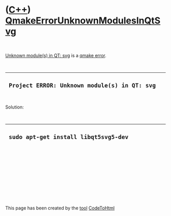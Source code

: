 



 

 

 

 

 

([C++](Cpp.htm)) [QmakeErrorUnknownModulesInQtSvg](CppQmakeErrorUnknownModulesInQtSvg.htm)
==========================================================================================

 

[Unknown module(s) in QT: svg](CppQmakeErrorUnknownModulesInQtSvg.htm)
is a [qmake error](CppQmakeError.htm).

 

  ------------------------------------------------
  ` Project ERROR: Unknown module(s) in QT: svg`
  ------------------------------------------------

 

Solution:

 

  ----------------------------------------
  ` sudo apt-get install libqt5svg5-dev`
  ----------------------------------------

 

 

 

 

 





 




This page has been created by the [tool](Tools.htm)
[CodeToHtml](ToolCodeToHtml.htm)

